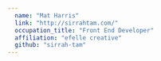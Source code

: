 ```yaml
---
  name: "Mat Harris"
  link: "http://sirrahtam.com/"
  occupation_title: "Front End Developer"
  affiliation: "efelle creative"
  github: "sirrah-tam"
---
```

